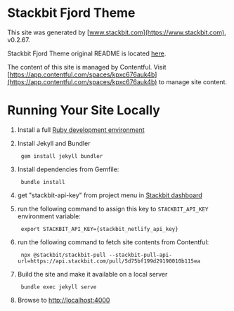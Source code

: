 # Stackbit Fjord Theme

This site was generated by [www.stackbit.com](https://www.stackbit.com), v0.2.67.

Stackbit Fjord Theme original README is located [here](./README.theme.md).

The content of this site is managed by Contentful. Visit [https://app.contentful.com/spaces/kpxc676auk4b](https://app.contentful.com/spaces/kpxc676auk4b) to manage site content.

# Running Your Site Locally

1. Install a full [Ruby development environment](https://jekyllrb.com/docs/installation/)

1. Install Jekyll and Bundler

        gem install jekyll bundler

1. Install dependencies from Gemfile:

        bundle install

1. get "stackbit-api-key" from project menu in [Stackbit dashboard](https://app.stackbit.com/dashboard)

1. run the following command to assign this key to `STACKBIT_API_KEY` environment variable:

        export STACKBIT_API_KEY={stackbit_netlify_api_key}

1. run the following command to fetch site contents from Contentful:

        npx @stackbit/stackbit-pull --stackbit-pull-api-url=https://api.stackbit.com/pull/5d75bf199d29190010b115ea

1. Build the site and make it available on a local server

        bundle exec jekyll serve

1. Browse to [http://localhost:4000](http://localhost:4000)
